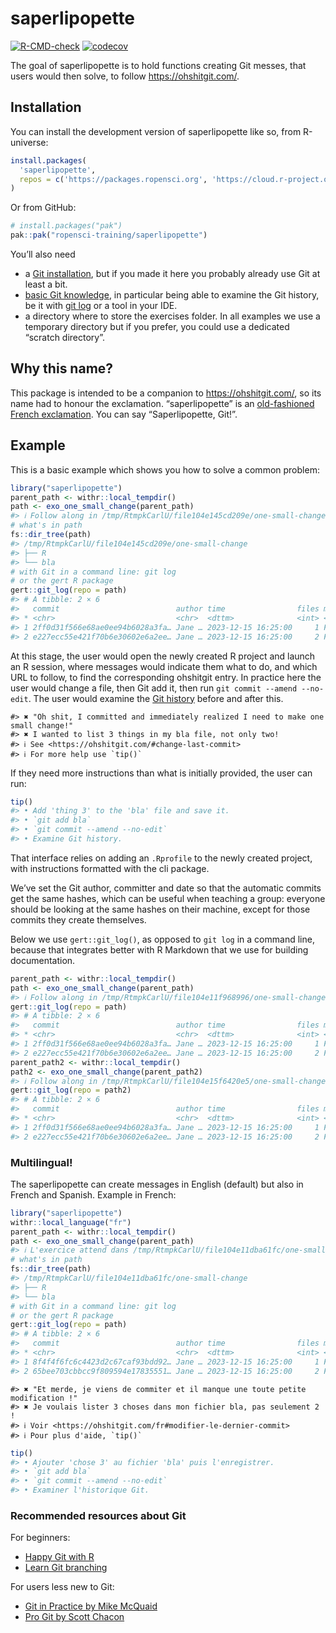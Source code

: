 
<!-- README.md is generated from README.Rmd. Please edit that file -->

# saperlipopette

<!-- badges: start -->

[![R-CMD-check](https://github.com/ropensci-training/saperlipopette/actions/workflows/R-CMD-check.yaml/badge.svg)](https://github.com/ropensci-training/saperlipopette/actions/workflows/R-CMD-check.yaml)
[![codecov](https://codecov.io/gh/ropensci-training/saperlipopette/graph/badge.svg?token=J087AOACN3)](https://codecov.io/gh/ropensci-training/saperlipopette)
<!-- badges: end -->

The goal of saperlipopette is to hold functions creating Git messes,
that users would then solve, to follow <https://ohshitgit.com/>.

## Installation

You can install the development version of saperlipopette like so, from
R-universe:

``` r
install.packages(
  'saperlipopette', 
  repos = c('https://packages.ropensci.org', 'https://cloud.r-project.org')
)
```

Or from GitHub:

``` r
# install.packages("pak")
pak::pak("ropensci-training/saperlipopette")
```

You’ll also need

- a [Git installation](https://happygitwithr.com/install-git), but if
  you made it here you probably already use Git at least a bit.
- [basic Git knowledge](#recommended-resources-about-git), in particular
  being able to examine the Git history, be it with [git
  log](https://git-scm.com/book/en/v2/Git-Basics-Viewing-the-Commit-History)
  or a tool in your IDE.
- a directory where to store the exercises folder. In all examples we
  use a temporary directory but if you prefer, you could use a dedicated
  “scratch directory”.

## Why this name?

This package is intended to be a companion to <https://ohshitgit.com/>,
so its name had to honour the exclamation. “saperlipopette” is an
[old-fashioned French
exclamation](https://en.wiktionary.org/wiki/saperlipopette). You can say
“Saperlipopette, Git!”.

## Example

This is a basic example which shows you how to solve a common problem:

``` r
library("saperlipopette")
parent_path <- withr::local_tempdir()
path <- exo_one_small_change(parent_path)
#> ℹ Follow along in /tmp/RtmpkCarlU/file104e145cd209e/one-small-change!
# what's in path
fs::dir_tree(path)
#> /tmp/RtmpkCarlU/file104e145cd209e/one-small-change
#> ├── R
#> └── bla
# with Git in a command line: git log
# or the gert R package
gert::git_log(repo = path)
#> # A tibble: 2 × 6
#>   commit                          author time                files merge message
#> * <chr>                           <chr>  <dttm>              <int> <lgl> <chr>  
#> 1 2ff0d31f566e68ae0ee94b6028a3fa… Jane … 2023-12-15 16:25:00     1 FALSE "feat:…
#> 2 e227ecc55e421f70b6e30602e6a2ee… Jane … 2023-12-15 16:25:00     2 FALSE "First…
```

At this stage, the user would open the newly created R project and
launch an R session, where messages would indicate them what to do, and
which URL to follow, to find the corresponding ohshitgit entry. In
practice here the user would change a file, then Git add it, then run
`git commit --amend --no-edit`. The user would examine the [Git
history](https://git-scm.com/book/en/v2/Git-Basics-Viewing-the-Commit-History)
before and after this.

    #> ✖ "Oh shit, I committed and immediately realized I need to make one small change!"
    #> ✖ I wanted to list 3 things in my bla file, not only two!
    #> ℹ See <https://ohshitgit.com/#change-last-commit>
    #> ℹ For more help use `tip()`

If they need more instructions than what is initially provided, the user
can run:

``` r
tip()
#> • Add 'thing 3' to the 'bla' file and save it.
#> • `git add bla`
#> • `git commit --amend --no-edit`
#> • Examine Git history.
```

That interface relies on adding an `.Rprofile` to the newly created
project, with instructions formatted with the cli package.

We’ve set the Git author, committer and date so that the automatic
commits get the same hashes, which can be useful when teaching a group:
everyone should be looking at the same hashes on their machine, except
for those commits they create themselves.

Below we use `gert::git_log()`, as opposed to `git log` in a command
line, because that integrates better with R Markdown that we use for
building documentation.

``` r
parent_path <- withr::local_tempdir()
path <- exo_one_small_change(parent_path)
#> ℹ Follow along in /tmp/RtmpkCarlU/file104e11f968996/one-small-change!
gert::git_log(repo = path)
#> # A tibble: 2 × 6
#>   commit                          author time                files merge message
#> * <chr>                           <chr>  <dttm>              <int> <lgl> <chr>  
#> 1 2ff0d31f566e68ae0ee94b6028a3fa… Jane … 2023-12-15 16:25:00     1 FALSE "feat:…
#> 2 e227ecc55e421f70b6e30602e6a2ee… Jane … 2023-12-15 16:25:00     2 FALSE "First…
parent_path2 <- withr::local_tempdir()
path2 <- exo_one_small_change(parent_path2)
#> ℹ Follow along in /tmp/RtmpkCarlU/file104e15f6420e5/one-small-change!
gert::git_log(repo = path2)
#> # A tibble: 2 × 6
#>   commit                          author time                files merge message
#> * <chr>                           <chr>  <dttm>              <int> <lgl> <chr>  
#> 1 2ff0d31f566e68ae0ee94b6028a3fa… Jane … 2023-12-15 16:25:00     1 FALSE "feat:…
#> 2 e227ecc55e421f70b6e30602e6a2ee… Jane … 2023-12-15 16:25:00     2 FALSE "First…
```

### Multilingual!

The saperlipopette can create messages in English (default) but also in
French and Spanish. Example in French:

``` r
library("saperlipopette")
withr::local_language("fr")
parent_path <- withr::local_tempdir()
path <- exo_one_small_change(parent_path)
#> ℹ L'exercice attend dans /tmp/RtmpkCarlU/file104e11dba61fc/one-small-change !
# what's in path
fs::dir_tree(path)
#> /tmp/RtmpkCarlU/file104e11dba61fc/one-small-change
#> ├── R
#> └── bla
# with Git in a command line: git log
# or the gert R package
gert::git_log(repo = path)
#> # A tibble: 2 × 6
#>   commit                          author time                files merge message
#> * <chr>                           <chr>  <dttm>              <int> <lgl> <chr>  
#> 1 8f4f4f6fc6c4423d2c67caf93bdd92… Jane … 2023-12-15 16:25:00     1 FALSE "feat:…
#> 2 65bee703cbbcc9f809594e17835551… Jane … 2023-12-15 16:25:00     2 FALSE "Premi…
```

    #> ✖ "Et merde, je viens de commiter et il manque une toute petite modification !"
    #> ✖ Je voulais lister 3 choses dans mon fichier bla, pas seulement 2 !
    #> ℹ Voir <https://ohshitgit.com/fr#modifier-le-dernier-commit>
    #> ℹ Pour plus d'aide, `tip()`

``` r
tip()
#> • Ajouter 'chose 3' au fichier 'bla' puis l'enregistrer.
#> • `git add bla`
#> • `git commit --amend --no-edit`
#> • Examiner l'historique Git.
```

### Recommended resources about Git

For beginners:

- [Happy Git with R](https://happygitwithr.com/)
- [Learn Git branching](https://learngitbranching.js.org/)

For users less new to Git:

- [Git in Practice by Mike
  McQuaid](https://masalmon.eu/2023/11/01/reading-notes-git-in-practice/)
- [Pro Git by Scott
  Chacon](https://masalmon.eu/2024/01/19/pro-git-scott-chacon-reading-notes/)
